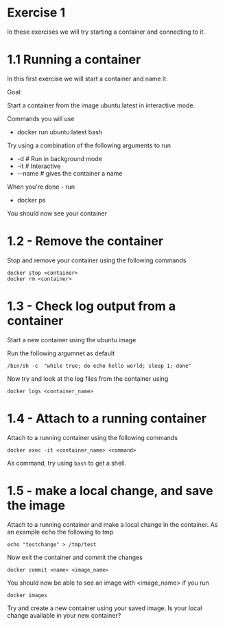 # Exercise 1

In these exercises we will try starting a container and connecting to it.

# 1.1 Running a container

In this first exercise we will start a container and name it.

Goal:

Start a container from the image ubuntu:latest in interactive mode.

Commands you will use

* docker run ubuntu:latest bash

Try using a combination of the following arguments to  run
* -d # Run in background mode
* -it # Interactive
* --name <name> # gives the container a name

When you're done - run 

* docker ps

You should now see your container

# 1.2 - Remove the container

Stop and remove your container using the following commands

```
docker stop <container>
docker rm <container>
```

# 1.3 - Check log output from a container

Start a new container using the ubuntu image

Run the following argumnet as default

```
/bin/sh -c  "while true; do echo hello world; sleep 1; done"
```

Now try and look at the log files from the container using

```
docker logs <container_name>
```


# 1.4 - Attach to a running container

Attach to a running container using the following commands

```
docker exec -it <container_name> <command>
```

As command, try using ```bash``` to get a shell.


# 1.5 - make a local change, and save the image

Attach to a running container and make a local change in the container.
As an example echo the following to tmp

```
echo "testchange" > /tmp/test
```

Now exit the container and commit the changes

```
docker commit <name> <image_name>
```

You should now be able to see an image with <image_name> if you run

```
docker images
```

Try and create a new container using your saved image.
Is your local change available in your new container?
